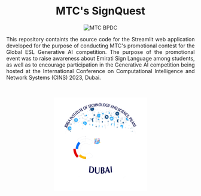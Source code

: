 <h1 align = "center"> MTC's SignQuest </h1>
<p align = "center">
<img src = "https://github.com/vennby/ESL-Challenge/blob/main/MTC%20logo.png" alt = "MTC BPDC" height= "350"/> </p>
<p align = "justify"> This repository containts the source code for the Streamlit web application developed for the purpose of conducting MTC's promotional contest for the Global ESL Generative AI competition. The purpose of the promotional event was to raise awareness about Emirati Sign Language among students, as well as to encourage participation in the Generative AI competition being hosted at the International Conference on Computational Intelligence and Network Systems (CINS) 2023, Dubai. </p> <br>
<p align = "center"> <img src = "https://github.com/vennby/ESL-Challenge/blob/main/Conference%20Logo.png" alt = "CINS 2023" height = "250"/> </p>
